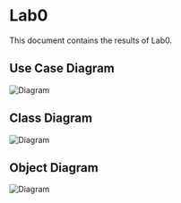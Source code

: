 # Lab0

This document contains the results of Lab0.

## Use Case Diagram
![Diagram](https://www.plantuml.com/plantuml/png/POuzIyP048Jx-nLhPugBVH09H3jHIT0-cb4MxoFixKK4VxmHUVFcOyjdPcUcJjgBPkzC-kH04XECUKuGklwnbkxywE8ti4ADOmHTWIwFa8bJ56DEVhBsXYxlumU7mfmD6_mVH6Mv8AheuV5YFdFuQGIzWgxe5WuA-gilTdKlZ2zwalZE3fluhL9HYwJ2RufXlxZBhvvrDenHzBYynJGdBNADC6JlVW40)

## Class Diagram
![Diagram](https://www.plantuml.com/plantuml/png/XPDBJiCm48RtFeMLLGjA1Di8eKh0WWr2L1p0JOR8me_W6RUgWBiJnqdZK15MdVbjv__cqGsISEIrOlWk3NSMWR5A2KJ-Yk3u9-CyzrtqM9TyIqwQPbICq91gRVVeODti7cWXLI9SAjj8irgNV6Uj0c46pNeAujxAEYXx2OTdPz-aWfFyFN8zw5RP8q1aWo6RyvsnMPGahKar54guOybhwtSA_h0DClgTblG2hNMqSlrFoMDw1dUd91YAQ5KVBuDLLhV279yIUO74mOS7757M8yLal_KjkBr4EqmEJ_aoHWsjSAJ1K4fHEH04OGzMOU0b3s62KuE2v7ooc267MXQRzz_0u-rOKFp2l1YIf7urrT2ybBmM1Dj-ZWJTu_ik3RuD672285garltsttpb-MdV4YbEUHAIlZCsnJoxpdXtcbqLnKKM_r0bryA81f2Dt-rkt8urbZmk6x9XaOeYEHl6Zud5_75iDh8DcDfhzGC0)

 
 ## Object Diagram
 ![Diagram](https://www.plantuml.com/plantuml/png/LP91RzGm48Nl_XLMZaY9aWLnM26qKFLG93Wq804Nv4scNLUs9tWckqJ0VyTslDJ9QVpUw7tZYG_4olDiZS3Z4mmiPmBVoTz2fkfktClgIzjsLHQSiX2a9pov7oD2b2T5T44VEwzbjtiP7R1AcznzW5_AJWQQ0Mqb_eeh3uA82y3Al9uIzpPpC_ETqGF8tce-9IoIPeqkE3q-y4LvaBVkKJi07trIHlbbBr-tuIk0Wz7WEE5odM0tMzZNRz_b3VefIc7YIRdbqzP1hoA-l0lD4_Yp9bmtM9mJejyYtkDHVWYR8NHH7M5IdYqu3jxTvpBNGw3baTSwvTtdFDPiOk17T7moYxnFBUlaZjV0VhOsh4FYWrG3wxDc3TGahcBevwFLp11JT-tkLTsrTTkb4TRtyEPFNJ__gaBCAoobSWr2b3kfkae6lsgRvaMLNzfUMkNK8v3u7nzwtkPxHf_IS2GoIJPDwNhuEGCnRK3R00zd3HSI1t3ZRCq_)
